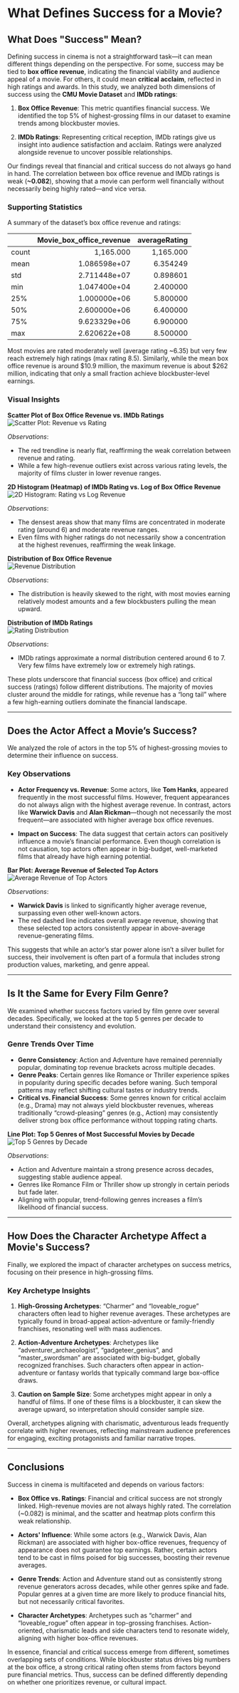 # **What Defines Success for a Movie?**

## **What Does "Success" Mean?**
Defining success in cinema is not a straightforward task—it can mean different things depending on the perspective. For some, success may be tied to **box office revenue**, indicating the financial viability and audience appeal of a movie. For others, it could mean **critical acclaim**, reflected in high ratings and awards. In this study, we analyzed both dimensions of success using the **CMU Movie Dataset** and **IMDb ratings**:

1. **Box Office Revenue**: This metric quantifies financial success. We identified the top 5% of highest-grossing films in our dataset to examine trends among blockbuster movies.

2. **IMDb Ratings**: Representing critical reception, IMDb ratings give us insight into audience satisfaction and acclaim. Ratings were analyzed alongside revenue to uncover possible relationships.

Our findings reveal that financial and critical success do not always go hand in hand. The correlation between box office revenue and IMDb ratings is weak (**~0.082**), showing that a movie can perform well financially without necessarily being highly rated—and vice versa.

### Supporting Statistics
A summary of the dataset’s box office revenue and ratings:

|                 | Movie_box_office_revenue | averageRating |
|-----------------|--------------------------:|--------------:|
| count           |                 1,165.000 |      1,165.000|
| mean            |            1.086598e+07   |       6.354249|
| std             |            2.711448e+07   |       0.898601|
| min             |            1.047400e+04   |       2.400000|
| 25%             |            1.000000e+06   |       5.800000|
| 50%             |            2.600000e+06   |       6.400000|
| 75%             |            9.623329e+06   |       6.900000|
| max             |            2.620622e+08   |       8.500000|

Most movies are rated moderately well (average rating ~6.35) but very few reach extremely high ratings (max rating 8.5). Similarly, while the mean box office revenue is around \$10.9 million, the maximum revenue is about \$262 million, indicating that only a small fraction achieve blockbuster-level earnings.

### Visual Insights
**Scatter Plot of Box Office Revenue vs. IMDb Ratings**  
![Scatter Plot: Revenue vs Rating](attachment:scatter_plot_revenue_rating.png)

*Observations*:  
- The red trendline is nearly flat, reaffirming the weak correlation between revenue and rating.  
- While a few high-revenue outliers exist across various rating levels, the majority of films cluster in lower revenue ranges.

**2D Histogram (Heatmap) of IMDb Rating vs. Log of Box Office Revenue**  
![2D Histogram: Rating vs Log Revenue](attachment:heatmap_rating_logrevenue.png)

*Observations*:  
- The densest areas show that many films are concentrated in moderate rating (around 6) and moderate revenue ranges.  
- Even films with higher ratings do not necessarily show a concentration at the highest revenues, reaffirming the weak linkage.

**Distribution of Box Office Revenue**  
![Revenue Distribution](attachment:distribution_revenue.png)

*Observations*:  
- The distribution is heavily skewed to the right, with most movies earning relatively modest amounts and a few blockbusters pulling the mean upward.

**Distribution of IMDb Ratings**  
![Rating Distribution](attachment:distribution_ratings.png)

*Observations*:  
- IMDb ratings approximate a normal distribution centered around 6 to 7. Very few films have extremely low or extremely high ratings.

These plots underscore that financial success (box office) and critical success (ratings) follow different distributions. The majority of movies cluster around the middle for ratings, while revenue has a “long tail” where a few high-earning outliers dominate the financial landscape.

---

## **Does the Actor Affect a Movie’s Success?**
We analyzed the role of actors in the top 5% of highest-grossing movies to determine their influence on success. 

### Key Observations
- **Actor Frequency vs. Revenue**: Some actors, like **Tom Hanks**, appeared frequently in the most successful films. However, frequent appearances do not always align with the highest average revenue. In contrast, actors like **Warwick Davis** and **Alan Rickman**—though not necessarily the most frequent—are associated with higher average box office revenues.
  
- **Impact on Success**: The data suggest that certain actors can positively influence a movie’s financial performance. Even though correlation is not causation, top actors often appear in big-budget, well-marketed films that already have high earning potential.

**Bar Plot: Average Revenue of Selected Top Actors**  
![Average Revenue of Top Actors](attachment:top_actors_revenue.png)

*Observations*:  
- **Warwick Davis** is linked to significantly higher average revenue, surpassing even other well-known actors.  
- The red dashed line indicates overall average revenue, showing that these selected top actors consistently appear in above-average revenue-generating films.

This suggests that while an actor’s star power alone isn’t a silver bullet for success, their involvement is often part of a formula that includes strong production values, marketing, and genre appeal.

---

## **Is It the Same for Every Film Genre?**
We examined whether success factors varied by film genre over several decades. Specifically, we looked at the top 5 genres per decade to understand their consistency and evolution.

### Genre Trends Over Time
- **Genre Consistency**: Action and Adventure have remained perennially popular, dominating top revenue brackets across multiple decades.
- **Genre Peaks**: Certain genres like Romance or Thriller experience spikes in popularity during specific decades before waning. Such temporal patterns may reflect shifting cultural tastes or industry trends.
- **Critical vs. Financial Success**: Some genres known for critical acclaim (e.g., Drama) may not always yield blockbuster revenues, whereas traditionally “crowd-pleasing” genres (e.g., Action) may consistently deliver strong box office performance without topping rating charts.

**Line Plot: Top 5 Genres of Most Successful Movies by Decade**  
![Top 5 Genres by Decade](attachment:top_genres_decade.png)

*Observations*:  
- Action and Adventure maintain a strong presence across decades, suggesting stable audience appeal.
- Genres like Romance Film or Thriller show up strongly in certain periods but fade later.
- Aligning with popular, trend-following genres increases a film’s likelihood of financial success.

---

## **How Does the Character Archetype Affect a Movie's Success?**
Finally, we explored the impact of character archetypes on success metrics, focusing on their presence in high-grossing films.

### Key Archetype Insights
1. **High-Grossing Archetypes**: “Charmer” and “loveable_rogue” characters often lead to higher revenue averages. These archetypes are typically found in broad-appeal action-adventure or family-friendly franchises, resonating well with mass audiences.
   
2. **Action-Adventure Archetypes**: Archetypes like “adventurer_archaeologist”, “gadgeteer_genius”, and “master_swordsman” are associated with big-budget, globally recognized franchises. Such characters often appear in action-adventure or fantasy worlds that typically command large box-office draws.
   
3. **Caution on Sample Size**: Some archetypes might appear in only a handful of films. If one of these films is a blockbuster, it can skew the average upward, so interpretation should consider sample size.

Overall, archetypes aligning with charismatic, adventurous leads frequently correlate with higher revenues, reflecting mainstream audience preferences for engaging, exciting protagonists and familiar narrative tropes.

---

## **Conclusions**
Success in cinema is multifaceted and depends on various factors:

- **Box Office vs. Ratings**: Financial and critical success are not strongly linked. High-revenue movies are not always highly rated. The correlation (~0.082) is minimal, and the scatter and heatmap plots confirm this weak relationship.

- **Actors' Influence**: While some actors (e.g., Warwick Davis, Alan Rickman) are associated with higher box-office revenues, frequency of appearance does not guarantee top earnings. Rather, certain actors tend to be cast in films poised for big successes, boosting their revenue averages.

- **Genre Trends**: Action and Adventure stand out as consistently strong revenue generators across decades, while other genres spike and fade. Popular genres at a given time are more likely to produce financial hits, but not necessarily critical favorites.

- **Character Archetypes**: Archetypes such as “charmer” and “loveable_rogue” often appear in top-grossing franchises. Action-oriented, charismatic leads and side characters tend to resonate widely, aligning with higher box-office revenues.

In essence, financial and critical success emerge from different, sometimes overlapping sets of conditions. While blockbuster status drives big numbers at the box office, a strong critical rating often stems from factors beyond pure financial metrics. Thus, success can be defined differently depending on whether one prioritizes revenue, or cultural impact. 
